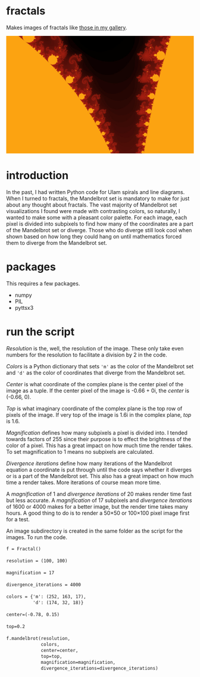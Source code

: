 # fractals
Makes images of fractals like [those in my gallery](https://nate.mrvichin.com/fractals/).

![sample](/sample.jpg)

# introduction
In the past, I had written Python code for Ulam spirals and line diagrams. When I turned to fractals, the Mandelbrot set is mandatory to make for just about any thought about fractals. The vast majority of Mandelbrot set visualizations I found were made with contrasting colors, so naturally, I wanted to make some with a pleasant color palette. For each image, each pixel is divided into subpixels to find how many of the coordinates are a part of the Mandelbrot set or diverge. Those who do diverge still look cool when shown based on how long they could hang on until mathematics forced them to diverge from the Mandelbrot set.

# packages
This requires a few packages.
* numpy
* PIL
* pyttsx3

# run the script
_Resolution_ is the, well, the resolution of the image. These only take even numbers for the resolution to facilitate a division by 2 in the code.

_Colors_ is a Python dictionary that sets `'m'` as the color of the Mandelbrot set and `'d'` as the color of coordinates that diverge from the Mandelbrot set.

_Center_ is what coordinate of the complex plane is the center pixel of the image as a tuple. If the center pixel of the image is -0.66 + 0i, the _center_ is (-0.66, 0).

_Top_ is what imaginary coordinate of the complex plane is the top row of pixels of the image. If very top of the image is 1.6i in the complex plane, _top_ is 1.6.

_Magnification_ defines how many subpixels a pixel is divided into. I tended towards factors of 255 since their purpose is to effect the brightness of the color of a pixel. This has a great impact on how much time the render takes. To set magnification to 1 means no subpixels are calculated.

_Divergence_ _iterations_ define how many iterations of the Mandelbrot equation a coordinate is put through until the code says whether it diverges or is a part of the Mandelbrot set. This also has a great impact on how much time a render takes. More iterations of course mean more time.

A _magnification_ of 1 and _divergence_ _iterations_ of 20 makes render time fast but less accurate. A _magnification_ of 17 subpixels and _divergence_ _iterations_ of 1600 or 4000 makes for a better image, but the render time takes many hours. A good thing to do is to render a 50×50 or 100×100 pixel image first for a test.

An image subdirectory is created in the same folder as the script for the images. To run the code.

```
f = Fractal()

resolution = (100, 100)

magnification = 17

divergence_iterations = 4000

colors = {'m': (252, 163, 17),
          'd': (174, 32, 18)}

center=(-0.78, 0.15)

top=0.2

f.mandelbrot(resolution,
             colors,
             center=center,
             top=top,
             magnification=magnification,
             divergence_iterations=divergence_iterations)
```
